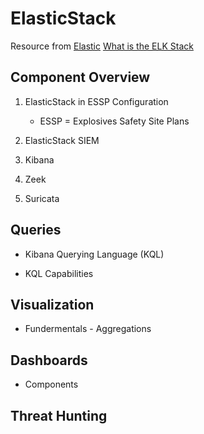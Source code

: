 # ElasticStack

Resource from [Elastic](https://www.elastic.co/industries/public-sector/defense)
[What is the ELK Stack](https://www.youtube.com/watch?v=jT-y6oS10jk&ab_channel=CodeOpsTrek)

## Component Overview

1. ElasticStack in ESSP Configuration
   * ESSP = Explosives Safety Site Plans

2. ElasticStack SIEM

3. Kibana

4. Zeek

5. Suricata

## Queries

* Kibana Querying Language (KQL)

* KQL Capabilities

## Visualization

* Fundermentals - Aggregations

## Dashboards

* Components

## Threat Hunting
